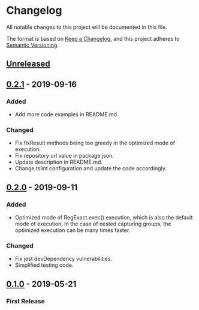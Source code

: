 # Changelog
All notable changes to this project will be documented in this file.

The format is based on [Keep a Changelog](https://keepachangelog.com/en/1.0.0/),
and this project adheres to [Semantic Versioning](https://semver.org/spec/v2.0.0.html).

## [Unreleased]

## [0.2.1] - 2019-09-16
### Added
- Add more code examples in README.md.
### Changed
- Fix fixResult methods being too greedy in the optimized mode of execution.
- Fix repository url value in package.json.
- Update description in README.md.
- Change tslint configuration and update the code accordingly.

## [0.2.0] - 2019-09-11
### Added
- Optimized mode of RegExact.exec() execution, which is also the default mode of execution. In the case of nested capturing groups, the optimized execution can be many times faster.
### Changed
- Fix jest devDependency vulnerabilities.
- Simplified testing code.

## [0.1.0] - 2019-05-21
### First Release

[Unreleased]: https://github.com/marpri/regexact/compare/v0.2.1...HEAD
[0.2.1]: https://github.com/marpri/regexact/releases/tag/v0.2.1
[0.2.0]: https://github.com/marpri/regexact/releases/tag/v0.2.0
[0.1.0]: https://github.com/marpri/regexact/releases/tag/v0.1.0


